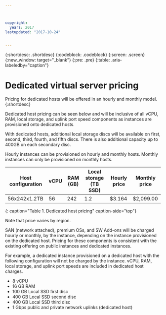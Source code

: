 ```yaml
---



copyright:
  years: 2017
lastupdated: "2017-10-24"


---
```


{:shortdesc: .shortdesc}
{:codeblock: .codeblock}
{:screen: .screen}
{:new_window: target="_blank"}
{:pre: .pre}
{:table: .aria-labeledby="caption"}

# Dedicated virtual server pricing
Pricing for dedicated hosts will be offered in an hourly and monthly model.
{:shortdesc}

Dedicated host pricing can be seen below and will be inclusive of all vCPU, RAM, local storage, and uplink port speed components as instances are provisioned onto dedicated hosts. 

With dedicated hosts, additional local storage discs will be available on first, second, third, fourth, and fifth discs. There is also additional capacity up to 400GB on each secondary disc.

Hourly instances can be provisioned on hourly and monthly hosts. Monthly instances can only be provisioned on monthly hosts.

| Host configuration | vCPU	| RAM (GB) | Local storage (TB SSD) |	Hourly price | Monthly price | 
| ------------------ | ---- | -------- | ---------------------- | ------------ | ------------- |
| 56x242x1.2TB	     |  56 	|   242    |        	1.2	          |     $3.164   | 	$2,099.00    |
{: caption="Table 1. Dedicated host pricing" caption-side="top"}

Note that price varies by region.

SAN (network attached), premium OSs, and SW Add-ons will be charged hourly or monthly, by the instance, depending on the instance provisioned on the dedicated host. Pricing for these components is consistent with the existing offering on public instances and dedicated instances. 

For example, a dedicated instance provisioned on a dedicated host with the following configuration will not be charged by the instance. vCPU, RAM, local storage, and uplink port speeds are included in dedicated host charges. 

* 8 vCPU
* 16 GB RAM
* 100 GB Local SSD first disc
* 400 GB Local SSD second disc
* 400 GB Local SSD third disc
* 1 Gbps public and private network uplinks (dedicated host) 


